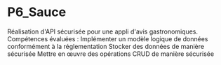 # P6_Sauce
Réalisation d'API sécurisée pour une appli d'avis gastronomiques. Compétences évaluées : Implémenter un modèle logique de données conformément à la réglementation Stocker des données de manière sécurisée Mettre en œuvre des opérations CRUD de manière sécurisée
